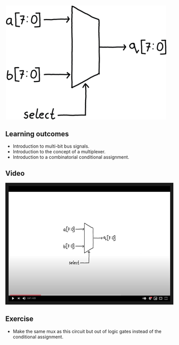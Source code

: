 <p align="center">
  <img width="500" src="misc/circuit.png" />
</p>

## Learning outcomes
* Introduction to multi-bit bus signals.
* Introduction to the concept of a multiplexer.
* Introduction to a combinatorial conditional assignment.

## Video
<p align="center">
	<a href="http://www.youtube.com/watch?feature=player_embedded&v=ZZRAt1WMUgA
	" target="_blank"><img src="misc/video_thumb.png" 
	alt="Lesson Video" width="510" height="360" border="10" /></a>
</p>

## Exercise

* Make the same mux as this circuit but out of logic gates instead of the conditional assignment. 



